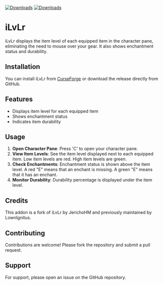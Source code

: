 [![Downloads](https://cf.way2muchnoise.eu/full_1089812_downloads.svg)](https://www.curseforge.com/wow/addons/iLvLr2)
[![Downloads](https://img.shields.io/github/downloads/hutcho/iLvLr/total)](https://github.com/hutcho/iLvLr/releases)

# iLvLr

iLvLr displays the item level of each equipped item in the character pane, eliminating
the need to mouse over your gear. It also shows enchantment status and durability.

## Installation

You can install iLvLr from [CurseForge](https://www.curseforge.com/wow/addons/ilvlr2) or
download the release directly from GitHub.

## Features

* Displays item level for each equipped item
* Shows enchantment status
* Indicates item durability

## Usage

1. **Open Character Pane**: Press 'C' to open your character pane.
2. **View Item Levels**: See the item level displayed next to each equipped item. Low
   item levels are red. High item levels are green.
3. **Check Enchantments**: Enchantment status is shown above the item level. A red "E"
   means that an enchant is missing. A green "E" means that it has an enchant.
4. **Monitor Durability**: Durability percentage is displayed under the item level.

## Credits

This addon is a fork of iLvLr by JerichoHM and previously maintained by LownIgnitus.

## Contributing

Contributions are welcome! Please fork the repository and submit a pull request.

## Support

For support, please open an issue on the GitHub repository.

